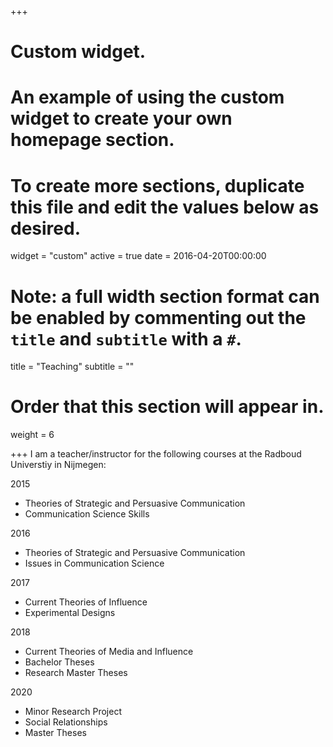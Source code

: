 +++
# Custom widget.
# An example of using the custom widget to create your own homepage section.
# To create more sections, duplicate this file and edit the values below as desired.
widget = "custom"
active = true
date = 2016-04-20T00:00:00

# Note: a full width section format can be enabled by commenting out the `title` and `subtitle` with a `#`.
title = "Teaching"
subtitle = ""

# Order that this section will appear in.
weight = 6

+++
I am a teacher/instructor for the following courses at the Radboud Universtiy in Nijmegen:

2015
- Theories of Strategic and Persuasive Communication
- Communication Science Skills


2016
- Theories of Strategic and Persuasive Communication
- Issues in Communication Science

2017
- Current Theories of Influence
- Experimental Designs

2018
- Current Theories of Media and Influence
- Bachelor Theses
- Research Master Theses

2020
- Minor Research Project
- Social Relationships
- Master Theses